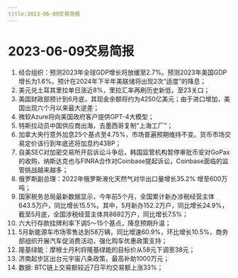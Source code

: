 ```yaml
---
title:2023-06-09交易简报
---
```

# 2023-06-09交易简报
1. 经合组织：预测2023年全球GDP增长将放缓至2.7%。预测2023年美国GDP增长为1.6%。预计在2024年下半年美联储将出现2次“适度”的降息；
2. 美元兑土耳其里拉单日涨近8%，里拉汇率再刷历史新低，至23关口；
3. 美国财政部预计到6月底，其现金余额将约为4250亿美元；由于进口增加，美国出现六个月以来最大逆差；
4. 微软Azure将向美国政府客户提供GPT-4大模型；
5. 特斯拉动员中国供应商出海，去墨西哥复制“上海工厂”；
6. 加拿大央行意外加息25个基点至4.75%，市场普遍预期维持不变。货币市场交易定价该行到年底还将加息约43BP；
7. 自美SEC对加密交易所开启诉讼斗争后，韩国监管机构暂停审批币安对GoPax的收购，纳斯达克也与FINRA合作对Coinbase提起诉讼，Coinbase面临的监管挑战越来越多；
8. 俄罗斯副总理：2022年俄罗斯液化天然气对华出口量增长35.2% 增至600万吨；
9. 国家税务总局最新数据显示，今年前5个月，全国累计新办涉税经营主体643.5万户，同比增长15.5%。其中，5月新办152.2万户，同比增长24.9%，截至5月底，全国涉税经营主体共8692万户，同比增长7.5%；
10. 六大行存款挂牌利率下调5～15个基点，降息预期升温；
11. 5月新能源车市场零售达到58万辆，同比增速60.9%，环比增长10.5%，商务部组织开展汽车促消费活动，强化购车优惠政策支持；
12. 隆基绿能：摩根士丹利将隆基绿能的目标价从58元下调至38元；
13. 济南起步区出台元宇宙八条政策，最高补助1000万元；
14. 数据: BTC链上交易额较近7日平均交易额上涨33%；